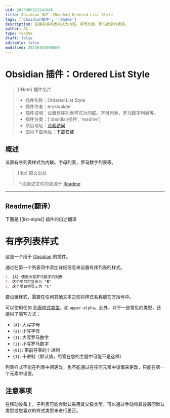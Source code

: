 ```yaml
---
uid: 2023080322241606
title: Obsidian 插件：【Readme】Ordered List Style
tags: ['obsidian插件', 'readme']
description: 设置有序列表样式为内联。字母列表，罗马数字列表等。
author: AI
type: readme
draft: false
editable: false
modified: 20230101000000
---
```


# Obsidian 插件：Ordered List Style

> [!Note] 插件名片
> - 插件名称：Ordered List Style
> - 插件作者：erykwalder
> - 插件说明：设置有序列表样式为内联。字母列表，罗马数字列表等。
> - 插件分类：['obsidian插件', 'readme']
> - 项目地址：[点我访问](https://github.com/erykwalder/obsidian-list-style)
> - 国内下载地址：[下载安装](https://pkmer.cn/products/plugin/pluginMarket/?list-style)

## 概述

设置有序列表样式为内联。字母列表，罗马数字列表等。



> [!tip] 原文出处
> 
>下面自述文件的来源于 [Readme](https://ghproxy.net/https://raw.githubusercontent.com/erykwalder/obsidian-list-style/main/README.md)
> 

---

## Readme(翻译）

下面是 [[list-style]] 插件的自述翻译


# 有序列表样式

这是一个用于 [Obsidian](https://obsidian.md) 的插件。

通过在第一个列表项中添加详细信息来设置有序列表的样式。

```markdown
1. {A} 使用大写罗马数字的列表
2. 这个项目将显示为 "B"
3. 这个项目将显示为 "C"
```

要设置样式，需要在任何其他文本之前将样式名称放在方括号中。

可以使用任何 [列表样式类型](https://developer.mozilla.org/en-US/docs/Web/CSS/list-style-type)，如 `upper-alpha`。此外，对于一些常见的类型，还提供了简写方式：

-   `{A}`: 大写字母
-   `{a}`: 小写字母
-   `{I}`: 大写罗马数字
-   `{i}`: 小写罗马数字
-   `{01}`: 带前导零的十进制
-   `{1}`: 十进制（默认值，尽管在您的主题中可能不是这样）

列表样式不能在列表中间更改，也不能通过在任何元素中设置来更改，只能在第一个元素中设置。

## 注意事项

在移动设备上，子列表可能会默认采用其父级类型。可以通过手动将其设置回默认类型或您喜欢的样式类型来进行更正。



